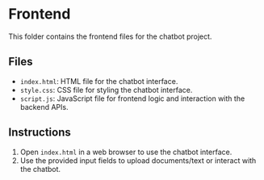 <!-- README.md (Frontend) -->

# Frontend

This folder contains the frontend files for the chatbot project.

## Files

- `index.html`: HTML file for the chatbot interface.
- `style.css`: CSS file for styling the chatbot interface.
- `script.js`: JavaScript file for frontend logic and interaction with the backend APIs.

## Instructions

1. Open `index.html` in a web browser to use the chatbot interface.
2. Use the provided input fields to upload documents/text or interact with the chatbot.
